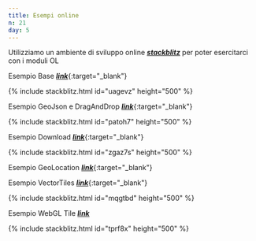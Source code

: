 ```yaml
---
title: Esempi online
n: 21
day: 5
---
```

Utilizziamo un ambiente di sviluppo online [***stackblitz***](https://stackblitz.com/) per poter esercitarci con i moduli OL

Esempio Base [***link***](https://stackblitz.com/edit/js-uagevz?file=index.js){:target="_blank"}

{% include stackblitz.html id="uagevz" height="500" %}


Esempio GeoJson e DragAndDrop [***link***](https://stackblitz.com/edit/js-patoh7?file=index.js){:target="_blank"}

{% include stackblitz.html id="patoh7" height="500" %}


Esempio Download [***link***](https://stackblitz.com/edit/js-zgaz7s?file=index.js){:target="_blank"}

{% include stackblitz.html id="zgaz7s" height="500" %}

Esempio GeoLocation [***link***](https://stackblitz.com/edit/js-w9fviz?file=style.css){:target="_blank"}

Esempio VectorTiles [***link***](https://stackblitz.com/edit/js-mqgtbd?file=index.js){:target="_blank"}

{% include stackblitz.html id="mqgtbd" height="500" %}

Esempio WebGL Tile [***link***](https://stackblitz.com/edit/js-tprf8x?file=data/bluemarble.tiff.aux.xml)
                  
{% include stackblitz.html id="tprf8x" height="500" %}


